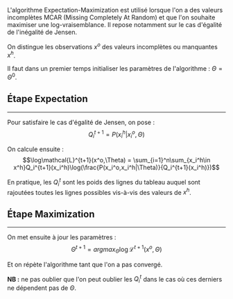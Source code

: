 

L'algorithme Expectation-Maximization est utilisé lorsque l'on a des valeurs incomplètes MCAR (Missing Completely At Random) et que l'on souhaite maximiser une log-vraisemblance. Il repose notamment sur le cas d'égalité de l'inégalité de Jensen.

On distingue les observations $x^o$ des valeurs incomplètes ou manquantes $x^h$.

Il faut dans un premier temps initialiser les paramètres de l'algorithme : $\Theta = \Theta^0$.


## Étape Expectation

<hr>

Pour satisfaire le cas d'égalité de Jensen, on pose :
$$Q_i^{t+1} = P(x_i^h|x_i^o,\Theta)$$

On calcule ensuite :
$$\log\mathcal{L}^{t+1}(x^o,\Theta) = \sum_{i=1}^n\sum_{x_i^h\in x^h}Q_i^{t+1}(x_i^h)\log(\frac{P(x_i^o,x_i^h|\Theta)}{Q_i^{t+1}(x_i^h)})$$

En pratique, les $Q_i^t$ sont les poids des lignes du tableau auquel sont rajoutées toutes les lignes possibles vis-à-vis des valeurs de $x^h$.


## Étape Maximization

<hr>

On met ensuite à jour les paramètres :
$$\Theta^{t+1} = argmax_\Theta\log\mathcal{L}^{t+1}(x^o,\Theta)$$

Et on répète l'algorithme tant que l'on a pas convergé.

**NB :** ne pas oublier que l'on peut oublier les $Q_i^t$ dans le cas où ces derniers ne dépendent pas de $\Theta$.
